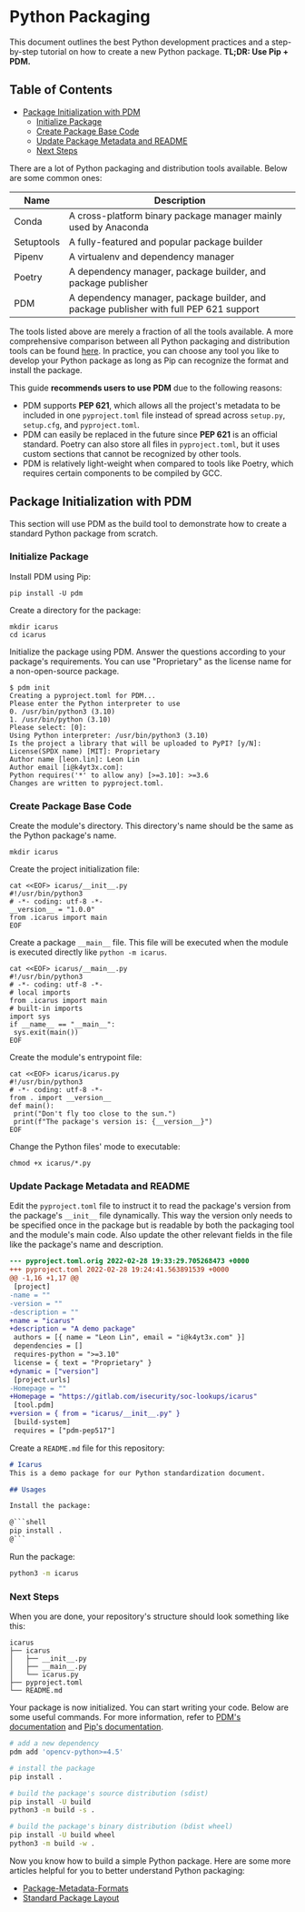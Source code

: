 # Python Packaging
This document outlines the best Python development practices and a step-by-step tutorial on how to create a new Python package. **TL;DR: Use Pip + PDM.**

## Table of Contents
- [Package Initialization with PDM](#PythonPackaging-PackageInitializationwi)
  - [Initialize Package](#PythonPackaging-InitializePackage)
  - [Create Package Base Code](#PythonPackaging-CreatePackageBaseCode)
  - [Update Package Metadata and README](#PythonPackaging-UpdatePackageMetadataan)
  - [Next Steps](#PythonPackaging-NextSteps)

There are a lot of Python packaging and distribution tools available. Below are some common ones:

| Name       | Description                                                                            |
|------------|----------------------------------------------------------------------------------------|
| Conda      | A cross-platform binary package manager mainly used by Anaconda                        |
| Setuptools | A fully-featured and popular package builder                                           |
| Pipenv     | A virtualenv and dependency manager                                                    |
| Poetry     | A dependency manager, package builder, and package publisher                           |
| PDM        | A dependency manager, package builder, and package publisher with full PEP 621 support |

The tools listed above are merely a fraction of all the tools available.
A more comprehensive comparison between all Python packaging and distribution tools can be found [here](https://chadsmith.dev/python-packaging/).
In practice, you can choose any tool you like to develop your Python package as long as Pip can recognize the format and install the package.

This guide **recommends users to use PDM** due to the following reasons:
- PDM supports **PEP 621**, which allows all the project's metadata to be included in one `pyproject.toml` file instead of spread across `setup.py`, `setup.cfg`, and `pyproject.toml`.
- PDM can easily be replaced in the future since **PEP 621** is an official standard. Poetry can also store all files in `pyproject.toml`, but it uses custom sections that cannot be recognized by other tools.
- PDM is relatively light-weight when compared to tools like Poetry, which requires certain components to be compiled by GCC.

## Package Initialization with PDM
This section will use PDM as the build tool to demonstrate how to create a standard Python package from scratch.

### Initialize Package
Install PDM using Pip:
```shell
pip install -U pdm
```

Create a directory for the package:
```shell
mkdir icarus
cd icarus
```

Initialize the package using PDM. Answer the questions according to your package's requirements.
You can use "Proprietary" as the license name for a non-open-source package.
```shell
$ pdm init
Creating a pyproject.toml for PDM...
Please enter the Python interpreter to use
0. /usr/bin/python3 (3.10)
1. /usr/bin/python (3.10)
Please select: [0]:
Using Python interpreter: /usr/bin/python3 (3.10)
Is the project a library that will be uploaded to PyPI? [y/N]:
License(SPDX name) [MIT]: Proprietary
Author name [leon.lin]: Leon Lin
Author email [i@k4yt3x.com]:
Python requires('*' to allow any) [>=3.10]: >=3.6
Changes are written to pyproject.toml.
```

### Create Package Base Code

Create the module's directory. This directory's name should be the same as the Python package's name.
```shell
mkdir icarus
```

Create the project initialization file:
```shell
cat <<EOF> icarus/__init__.py
#!/usr/bin/python3
# -*- coding: utf-8 -*-
__version__ = "1.0.0"
from .icarus import main
EOF
```

Create a package `__main__` file. This file will be executed when the module is executed directly like `python -m icarus`.
```shell
cat <<EOF> icarus/__main__.py
#!/usr/bin/python3
# -*- coding: utf-8 -*-
# local imports
from .icarus import main
# built-in imports
import sys
if __name__ == "__main__":
 sys.exit(main())
EOF
```

Create the module's entrypoint file:
```shell
cat <<EOF> icarus/icarus.py
#!/usr/bin/python3
# -*- coding: utf-8 -*-
from . import __version__
def main():
 print("Don't fly too close to the sun.")
 print(f"The package's version is: {__version__}")
EOF
```

Change the Python files' mode to executable:
```shell
chmod +x icarus/*.py
```

### Update Package Metadata and README

Edit the `pyproject.toml` file to instruct it to read the package's version from the package's `__init__` file dynamically.
This way the version only needs to be specified once in the package but is readable by both the packaging tool and the module's main code.
Also update the other relevant fields in the file like the package's name and description.
```diff
--- pyproject.toml.orig 2022-02-28 19:33:29.705268473 +0000
+++ pyproject.toml 2022-02-28 19:24:41.563891539 +0000
@@ -1,16 +1,17 @@
 [project]
-name = ""
-version = ""
-description = ""
+name = "icarus"
+description = "A demo package"
 authors = [{ name = "Leon Lin", email = "i@k4yt3x.com" }]
 dependencies = []
 requires-python = ">=3.10"
 license = { text = "Proprietary" }
+dynamic = ["version"]
 [project.urls]
-Homepage = ""
+Homepage = "https://gitlab.com/isecurity/soc-lookups/icarus"
 [tool.pdm]
+version = { from = "icarus/__init__.py" }
 [build-system]
 requires = ["pdm-pep517"]
```

Create a `README.md` file for this repository:
```markdown
# Icarus
This is a demo package for our Python standardization document.

## Usages

Install the package:

@```shell
pip install .
@```
```

Run the package:
```bash
python3 -m icarus
```

### Next Steps
When you are done, your repository's structure should look something like this:
```
icarus
├── icarus
│   ├── __init__.py
│   ├── __main__.py
│   └── icarus.py
├── pyproject.toml
└── README.md
```

Your package is now initialized. You can start writing your code.
Below are some useful commands. For more information, refer to [PDM's documentation](https://pdm.fming.dev/) and [Pip's documentation](https://pip.pypa.io/en/stable/).
```bash
# add a new dependency
pdm add 'opencv-python>=4.5'

# install the package
pip install .

# build the package's source distribution (sdist)
pip install -U build
python3 -m build -s .

# build the package's binary distribution (bdist wheel)
pip install -U build wheel
python3 -m build -w .
```

Now you know how to build a simple Python package.
Here are some more articles helpful for you to better understand Python packaging:
- [Package-Metadata-Formats](Package-Metadata-Formats.md)
- [Standard Package Layout](Standard-Package-Layout.md)
